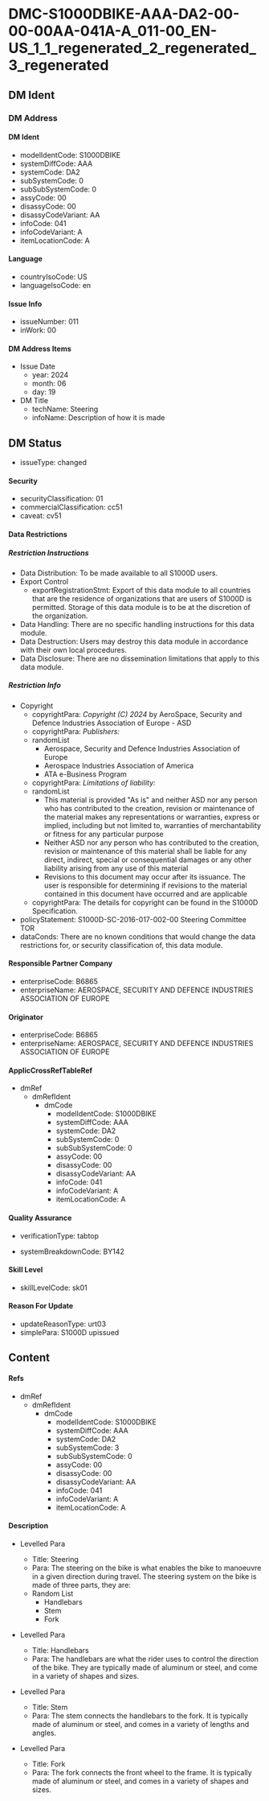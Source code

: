 # DMC-S1000DBIKE-AAA-DA2-00-00-00AA-041A-A_011-00_EN-US_1_1_regenerated_2_regenerated_3_regenerated

## DM Ident

### DM Address

#### DM Ident

*   modelIdentCode: S1000DBIKE
*   systemDiffCode: AAA
*   systemCode: DA2
*   subSystemCode: 0
*   subSubSystemCode: 0
*   assyCode: 00
*   disassyCode: 00
*   disassyCodeVariant: AA
*   infoCode: 041
*   infoCodeVariant: A
*   itemLocationCode: A

#### Language

*   countryIsoCode: US
*   languageIsoCode: en

#### Issue Info

*   issueNumber: 011
*   inWork: 00

#### DM Address Items

*   Issue Date
    *   year: 2024
    *   month: 06
    *   day: 19
*   DM Title
    *   techName: Steering
    *   infoName: Description of how it is made

## DM Status

*   issueType: changed

#### Security

*   securityClassification: 01
*   commercialClassification: cc51
*   caveat: cv51

#### Data Restrictions

##### Restriction Instructions

*   Data Distribution: To be made available to all S1000D users.
*   Export Control
    *   exportRegistrationStmt: Export of this data module to all countries that are the residence of organizations that are users of S1000D is permitted. Storage of this data module is to be at the discretion of the organization.
*   Data Handling: There are no specific handling instructions for this data module.
*   Data Destruction: Users may destroy this data module in accordance with their own local procedures.
*   Data Disclosure: There are no dissemination limitations that apply to this data module.

##### Restriction Info

*   Copyright
    *   copyrightPara: *Copyright (C) 2024* by AeroSpace, Security and Defence Industries Association of Europe - ASD
    *   copyrightPara: *Publishers:*
    *   randomList
        *   Aerospace, Security and Defence Industries Association of Europe
        *   Aerospace Industries Association of America
        *   ATA e-Business Program
    *   copyrightPara: *Limitations of liability:*
    *   randomList
        *   This material is provided "As is" and neither ASD nor any person who has contributed to the creation, revision or maintenance of the material makes any representations or warranties, express or implied, including but not limited to, warranties of merchantability or fitness for any particular purpose
        *   Neither ASD nor any person who has contributed to the creation, revision or maintenance of this material shall be liable for any direct, indirect, special or consequential damages or any other liability arising from any use of this material
        *   Revisions to this document may occur after its issuance. The user is responsible for determining if revisions to the material contained in this document have occurred and are applicable
    *   copyrightPara: The details for copyright can be found in the S1000D Specification.
*   policyStatement: S1000D-SC-2016-017-002-00 Steering Committee TOR
*   dataConds: There are no known conditions that would change the data restrictions for, or security classification of, this data module.

#### Responsible Partner Company

*   enterpriseCode: B6865
*   enterpriseName: AEROSPACE, SECURITY AND DEFENCE INDUSTRIES ASSOCIATION OF EUROPE

#### Originator

*   enterpriseCode: B6865
*   enterpriseName: AEROSPACE, SECURITY AND DEFENCE INDUSTRIES ASSOCIATION OF EUROPE

#### ApplicCrossRefTableRef

*   dmRef
    *   dmRefIdent
        *   dmCode
            *   modelIdentCode: S1000DBIKE
            *   systemDiffCode: AAA
            *   systemCode: DA2
            *   subSystemCode: 0
            *   subSubSystemCode: 0
            *   assyCode: 00
            *   disassyCode: 00
            *   disassyCodeVariant: AA
            *   infoCode: 041
            *   infoCodeVariant: A
            *   itemLocationCode: A

#### Quality Assurance

*   verificationType: tabtop

*   systemBreakdownCode: BY142

#### Skill Level

*   skillLevelCode: sk01

#### Reason For Update

*   updateReasonType: urt03
*   simplePara: S1000D upissued

## Content

#### Refs

*   dmRef
    *   dmRefIdent
        *   dmCode
            *   modelIdentCode: S1000DBIKE
            *   systemDiffCode: AAA
            *   systemCode: DA2
            *   subSystemCode: 3
            *   subSubSystemCode: 0
            *   assyCode: 00
            *   disassyCode: 00
            *   disassyCodeVariant: AA
            *   infoCode: 041
            *   infoCodeVariant: A
            *   itemLocationCode: A

#### Description

*   Levelled Para
    *   Title: Steering
    *   Para: The steering on the bike is what enables the bike to manoeuvre in a given direction during travel. The steering system on the bike is made of three parts, they are:
    *   Random List
        *   Handlebars
        *   Stem
        *   Fork

*   Levelled Para
    *   Title: Handlebars
    *   Para: The handlebars are what the rider uses to control the direction of the bike. They are typically made of aluminum or steel, and come in a variety of shapes and sizes.

*   Levelled Para
    *   Title: Stem
    *   Para: The stem connects the handlebars to the fork. It is typically made of aluminum or steel, and comes in a variety of lengths and angles.

*   Levelled Para
    *   Title: Fork
    *   Para: The fork connects the front wheel to the frame. It is typically made of aluminum or steel, and comes in a variety of shapes and sizes.